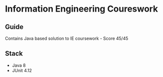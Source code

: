 # Information Engineering Coureswork
## Guide
Contains Java based solution to IE coursework - Score 45/45
## Stack
- Java 8
- JUnit 4.12
